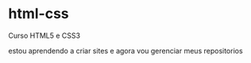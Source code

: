 # html-css
 Curso HTML5 e CSS3

 estou aprendendo a criar sites e agora vou gerenciar meus repositorios
 
